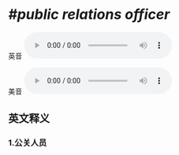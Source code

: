 # ***\#public relations officer*** 
英音
<audio src="./media/public relations officer1_AAC.aac" controls="controls"></audio>

美音
<audio src="./media/public relations officer2_AAC.aac" controls="controls"></audio>



  

英文释义
---
### 1.**公关人员**  


